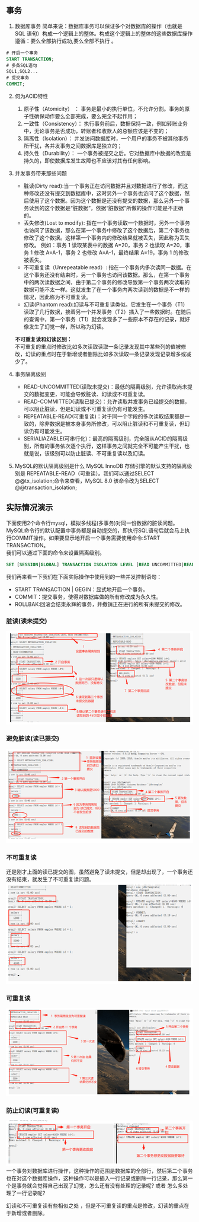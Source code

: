 ## 事务
1. 数据库事务
简单来说：数据库事务可以保证多个对数据库的操作（也就是 SQL 语句）构成一个逻辑上的整体。构成这个逻辑上的整体的这些数据库操作遵循：要么全部执行成功,要么全部不执行 。
```sql
# 开启一个事务
START TRANSACTION;
# 多条SQL语句
SQL1,SQL2...
# 提交事务
COMMIT;
```
2. 何为ACID特性
    1. 原子性（Atomicity） ： 事务是最小的执行单位，不允许分割。事务的原子性确保动作要么全部完成，要么完全不起作用； 
    2. 一致性（Consistency）： 执行事务前后，数据保持一致，例如转账业务中，无论事务是否成功，转账者和收款人的总额应该是不变的；  
    3. 隔离性（Isolation）： 并发访问数据库时，一个用户的事务不被其他事务所干扰，各并发事务之间数据库是独立的；
    4. 持久性（Durability）： 一个事务被提交之后。它对数据库中数据的改变是持久的，即使数据库发生故障也不应该对其有任何影响。  
3. 并发事务带来那些问题  
    - 脏读(Dirty read):当一个事务正在访问数据并且对数据进行了修改，而这种修改还没有提交到数据库中，这时另外一个事务也访问了这个数据，然后使用了这个数据。因为这个数据是还没有提交的数据，那么另外一个事务读到的这个数据是“脏数据”，依据“脏数据”所做的操作可能是不正确的。
    - 丢失修改(Lost to modify): 指在一个事务读取一个数据时，另外一个事务也访问了该数据，那么在第一个事务中修改了这个数据后，第二个事务也修改了这个数据。这样第一个事务内的修改结果就被丢失，因此称为丢失修改。 例如：事务 1 读取某表中的数据 A=20，事务 2 也读取 A=20，事务 1 修改 A=A-1，事务 2 也修改 A=A-1，最终结果 A=19，事务 1 的修改被丢失。
    - 不可重复读（Unrepeatable read）: 指在一个事务内多次读同一数据。在这个事务还没有结束时，另一个事务也访问该数据。那么，在第一个事务中的两次读数据之间，由于第二个事务的修改导致第一个事务两次读取的数据可能不太一样。这就发生了在一个事务内两次读到的数据是不一样的情况，因此称为不可重复读。
    - 幻读(Phantom read):幻读与不可重复读类似。它发生在一个事务（T1）读取了几行数据，接着另一个并发事务（T2）插入了一些数据时。在随后的查询中，第一个事务（T1）就会发现多了一些原本不存在的记录，就好像发生了幻觉一样，所以称为幻读。  

    **不可重复读和幻读区别：**  
    不可重复的重点时修改比如多次读取读取一条记录发现其中某些列的值被修改，幻读的重点时在于新增或者删除比如多次读取一条记录发现记录增多或减少了。  
4. 事务隔离级别
    - READ-UNCOMMITTED(读取未提交)：最低的隔离级别，允许读取尚未提交的数据变更，可能会导致脏读、幻读或不可重复读。
    - READ-COMMITTED(读取已提交)：允许读取并发事务已经提交的数据，可以阻止脏读，但是幻读或不可重复读仍有可能发生。  
    - REPEATABLE-READ(可重复读)：对于同一个字段的多次读取结果都是一致的，除非数据是被本身事务所修改，可以阻止脏读和不可重复读，但幻读仍有可能发生。
    - SERIALIAZABLE(可串行化)：最高的隔离级别，完全服从ACID的隔离级别，所有的事务依次逐个执行，这样事务之间就完全不可能产生干扰，也就是说，该级别可以防止脏读、不可重复读以及幻读。
5. MySQL的默认隔离级别是什么
    MySQL InnoDB 存储引擎的默认支持的隔离级别是 REPEATABLE-READ（可重读）。我们可以通过SELECT @@tx_isolation;命令来查看，MySQL 8.0 该命令改为SELECT @@transaction_isolation;
## 实际情况演示
下面使用2个命令行mysql，模拟多线程(多事务)对同一份数据的脏读问题。    
MySQL命令行的默认配置中事务都是自动提交的，即执行SQL语句后就会马上执行COMMIT操作。如果要显示地开启一个事务需要使用命令:START TRANSACTION。   
我们可以通过下面的命令来设置隔离级别。   
```sql
SET [SESSION|GLOBAL] TRANSACTION ISOLATION LEVEL [READ UNCOMMITTED|READ COMMITTED|REPEATABLE READ|SERIALIZABLE]

```   
我们再来看一下我们在下面实际操作中使用到的一些并发控制语句：    
- START TRANSACTION | GEGIN：显式地开启一个事务。   
- COMMIT：提交事务，使得对数据库做的所有修改成为永久性。   
- ROLLBAK:回滚会结束永辉的事务，并撤销正在进行的所有未提交的修改。   

### 脏读(读未提交)
![](./img_db/%E8%84%8F%E8%AF%BB%E6%A1%88%E4%BE%8B.PNG)
### 避免脏读(读已提交)
![](./img_db/%E9%81%BF%E5%85%8D%E8%84%8F%E8%AF%BB.PNG)
### 不可重复读
还是刚才上面的读已提交的图，虽然避免了读未提交，但是却出现了，一个事务还没有结束，就发生了不可重复读问题。
![](./img_db/%E4%B8%8D%E5%8F%AF%E9%87%8D%E5%A4%8D%E8%AF%BB.PNG)
### 可重复读
![](./img_db/%E5%8F%AF%E9%87%8D%E5%A4%8D%E8%AF%BB.PNG)
### 防止幻读(可重复读)
![](./img_db/%E9%98%B2%E6%AD%A2%E5%B9%BB%E8%AF%BB.PNG)
一个事务对数据库进行操作，这种操作的范围是数据库的全部行，然后第二个事务也在对这个数据库操作，这种操作可以是插入一行记录或删除一行记录，那么第一个是事务就会觉得自己出现了幻觉，怎么还有没有处理的记录呢? 或者 怎么多处理了一行记录呢?

幻读和不可重复读有些相似之处 ，但是不可重复读的重点是修改，幻读的重点在于新增或者删除。